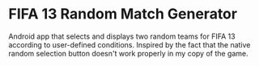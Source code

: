 # FIFA 13 Random Match Generator
Android app that selects and displays two random teams for FIFA 13 according to user-defined conditions. Inspired by the fact that the native random selection button doesn't work properly in my copy of the game.
